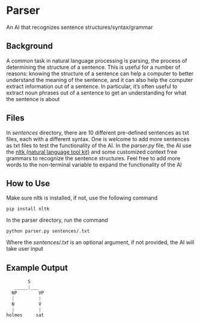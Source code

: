 # Parser

An AI that recognizes sentence structures/syntax/grammar

## Background

A common task in natural language processing is parsing, the process of determining the structure of a sentence. This is useful for a number of reasons: knowing the structure of a sentence can help a computer to better understand the meaning of the sentence, and it can also help the computer extract information out of a sentence. In particular, it’s often useful to extract noun phrases out of a sentence to get an understanding for what the sentence is about

## Files

In _sentences_ directory, there are 10 different pre-defined sentences as txt files, each with a different syntax. One is welcome to add more sentences as txt files to test the functionality of the AI. In the _parser.py_ file, the AI use the [nltk (natural language tool kit)](https://www.nltk.org/) and some customized context free grammars to recognize the sentence structures. Feel free to add more words to the non-terminal variable to expand the functionality of the AI

## How to Use

Make sure nltk is installed, if not, use the following command

`pip install nltk`

In the parser directory, run the command

`python parser.py sentences/.txt`

Where the _sentences/.txt_ is an optional argument, if not provided, the AI will take user input

## Example Output

```python
        S
   _____|___
  NP        VP
  |         |
  N         V
  |         |
holmes     sat
```
